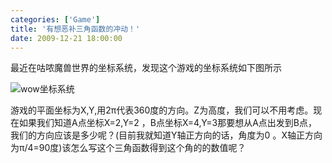 ```yaml
---
categories: ['Game']
title: '有想恶补三角函数的冲动！'
date: 2009-12-21 18:00:00
---
```


最近在咕哝魔兽世界的坐标系统，发现这个游戏的坐标系统如下图所示

![wow坐标系统](http://farm9.staticflickr.com/8228/8510673160_84e4f8b348.jpg)

游戏的平面坐标为X,Y,用2π代表360度的方向。Z为高度，我们可以不用考虑。现在如果我们知道A点坐标X=2,Y=2 ，B点坐标X=4,Y=3那要想从A点出发到B点，我们的方向应该是多少呢？(目前我就知道Y轴正方向的话，角度为0 。X轴正方向 为π/4=90度)该怎么写这个三角函数得到这个角的的数值呢？
